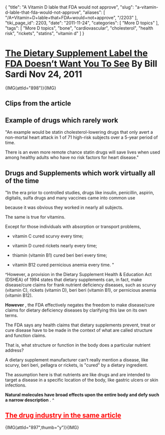 {
    "title": "A Vitamin D lable that FDA would not approve",
    "slug": "a-vitamin-d-lable-that-fda-would-not-approve",
    "aliases": [
        "/A+Vitamin+D+lable+that+FDA+would+not+approve",
        "/2203"
    ],
    "tiki_page_id": 2203,
    "date": "2011-11-24",
    "categories": [
        "More D topics"
    ],
    "tags": [
        "More D topics",
        "bone",
        "cardiovascular",
        "cholesterol",
        "health risk",
        "rickets",
        "statins",
        "vitamin d"
    ]
}


# [The Dietary Supplement Label the FDA Doesn’t Want You To See](http://www.lewrockwell.com/sardi/sardi196.html%20)  By Bill Sardi Nov 24, 2011

{IMG(attId="898")}{IMG}

## Clips from the article

## Example of drugs which rarely work

"An example would be statin cholesterol-lowering drugs that only avert a non-mortal heart attack in 1 of 71 high-risk subjects over a 5-year period of time. 

There is an even more remote chance statin drugs will save lives when used among healthy adults who have no risk factors for heart disease."

## Drugs and Supplements which work virtually all of the time

"In the era prior to controlled studies, drugs like insulin, penicillin, aspirin, digitalis, sulfa drugs and many vaccines came into common use 

because it was obvious they worked in nearly all subjects. 

The same is true for vitamins. 

Except for those individuals with absorption or transport problems, 

* vitamin C cured scurvy every time; 

* vitamin D cured rickets nearly every time; 

* thiamin (vitamin B1) cured beri beri every time; 

* vitamin B12 cured pernicious anemia every time. "

^However, a provision in the Dietary Supplement Health & Education Act (DSHEA) of 1994 states that dietary supplements can, in fact, make disease/cure claims for frank nutrient deficiency diseases, such as scurvy (vitamin C), rickets (vitamin D), beri beri (vitamin B1), or pernicious anemia (vitamin B12).

 **However** , the FDA effectively negates the freedom to make disease/cure claims for dietary deficiency diseases by clarifying this law on its own terms. 

The FDA says any health claims that dietary supplements prevent, treat or cure disease have to be made in the context of what are called structure and function claims. 

That is, what structure or function in the body does a particular nutrient address? 

A dietary supplement manufacturer can’t really mention a disease, like scurvy, beri beri, pellagra or rickets, is "cured" by a dietary ingredient.

The assumption here is that nutrients are like drugs and are intended to target a disease in a specific location of the body, like gastric ulcers or skin infections. 

 **Natural molecules have broad effects upon the entire body and defy such a narrow description** . ^

## <a href="/posts/the-drug-industry-in-the-same-article" style="color: red; text-decoration: underline;" title="This link has an unknown page_id: 2202">The drug industry in the same article</a>

{IMG(attId="897",thumb="y")}{IMG}